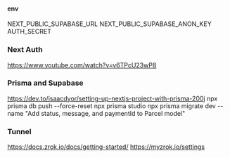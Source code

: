 #### env
NEXT_PUBLIC_SUPABASE_URL
NEXT_PUBLIC_SUPABASE_ANON_KEY
AUTH_SECRET

### Next Auth
https://www.youtube.com/watch?v=v6TPcU23wP8


### Prisma and Supabase
https://dev.to/isaacdyor/setting-up-nextjs-project-with-prisma-200j
npx prisma db push --force-reset
npx prisma studio
npx prisma migrate dev --name "Add status, message, and paymentId to Parcel model"


### Tunnel
https://docs.zrok.io/docs/getting-started/
https://myzrok.io/settings
